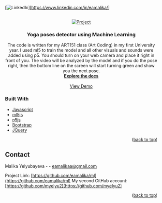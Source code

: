 <div id="top"></div>

<!-- PROJECT SHIELDS -->
<!--
*** I'm using markdown "reference style" links for readability.
*** Reference links are enclosed in brackets [ ] instead of parentheses ( ).
*** See the bottom of this document for the declaration of the reference variables
*** for contributors-url, forks-url, etc. This is an optional, concise syntax you may use.
*** https://www.markdownguide.org/basic-syntax/#reference-style-links
-->

[![LinkedIn][linkedin-shield]][https://www.linkedin.com/in/eamalika/]



<!-- PROJECT LOGO -->
<br />
<div align="center">
  <a href="https://github.com/eamalika/ml">
    <img src="https://user-images.githubusercontent.com/49315235/160208675-1038e540-abaa-43eb-959c-0a389eff3e65.png" alt="Project">
  </a>

<h3 align="center">Yoga poses detector using Machine Learning</h3>

  <p align="center">
    The code is written for my ART151 class (Art Coding) in my first University year. I used ml5 to train the model and all other visuals and sounds were added using p5.
    You should turn on your web camera and place it right in front of you. The video will be analyzed by the model and if you do the pose right, then the bottom line on the screen will start turning green and show you the next pose.
    <br />
    <a href="https://github.com/eamalika/ml"><strong>Explore the docs</strong></a>
    <br />
    <br />
    <a href="https://eamalika.github.io/ml/">View Demo</a>
    
  </p>
</div>



### Built With

* [Javascript](https://www.javascript.com)
* [ml5js](https://ml5js.org)
* [p5js](https://p5js.org)
* [Bootstrap](https://getbootstrap.com)
* [JQuery](https://jquery.com)

<p align="right">(<a href="#top">back to top</a>)</p>



<!-- CONTACT -->
## Contact

Malika Yelyubayeva - - eamalikaa@gmail.com

Project Link: [https://github.com/eamalika/ml](https://github.com/eamalika/ml)
My second GitHub account: [https://github.com/myelyu2](https://github.com/myelyu2)

<p align="right">(<a href="#top">back to top</a>)</p>



<!-- MARKDOWN LINKS & IMAGES -->
<!-- https://www.markdownguide.org/basic-syntax/#reference-style-links -->
[contributors-shield]: https://img.shields.io/github/contributors/github_username/repo_name.svg?style=for-the-badge
[linkedin-shield]: https://img.shields.io/badge/-LinkedIn-black.svg?style=for-the-badge&logo=linkedin&colorB=555
[linkedin-url]: https://linkedin.com/in/linkedin_username
